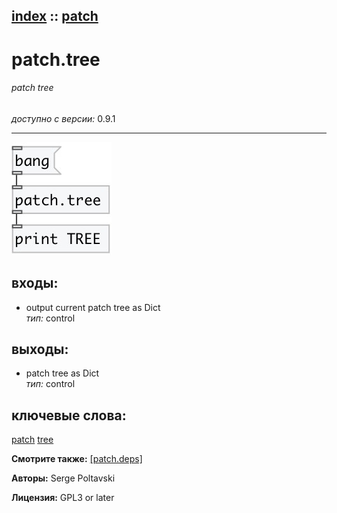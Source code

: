 [index](index.html) :: [patch](category_patch.html)
---

# patch.tree

###### patch tree

*доступно с версии:* 0.9.1

---




[![example](../examples/img/patch.tree.jpg)](../examples/pd/patch.tree.pd)









## входы:

* output current patch tree as Dict<br>
_тип:_ control



## выходы:

* patch tree as Dict<br>
_тип:_ control



## ключевые слова:

[patch](keywords/patch.html)
[tree](keywords/tree.html)



**Смотрите также:**
[\[patch.deps\]](patch.deps.html)




**Авторы:** Serge Poltavski




**Лицензия:** GPL3 or later





